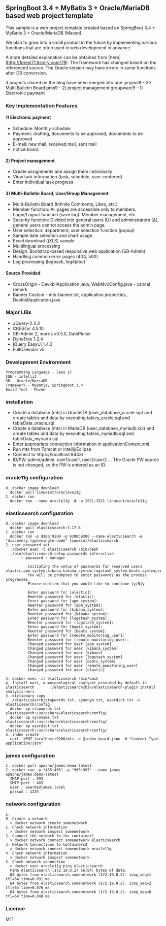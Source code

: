 ## SpringBoot 3.4 + MyBatis 3 + Oracle/MariaDB based web project template ##
This sample is a web project template created based on SpringBoot 3.4 + MyBatis 3 + Oracle/MariaDB (Maven).

We plan to grow into a small product in the future by implementing various functions that are often used in web development in advance.

A more detailed explanation can be obtained from [here] (http://forest71.tistory.com/78).
The framework has changed based on the referenced source.
The Oracle version may have errors in some functions after DB conversion.

3 projects shared on the blog have been merged into one.
project9 - 3> Multi Bulletin Board
pms9 - 2) project management
groupware9 - 1) Electronic payment

### Key Implementation Features ###
#### 1) Electronic payment
- Schedule: Monthly schedule
- Payment: drafting, documents to be approved, documents to be approved
- E-mail: new mail, received mail, sent mail
- notice board
#### 2) Project management
- Create assignments and assign them individually
- View task information (task, schedule, user-centered)
- Enter individual task progress
#### 3) Multi-Bulletin Board, User/Group Management
- Multi-Bulletin Board (Infinite Comments, Likes, etc.)
- Member function: All pages are accessible only to members. Login/Logout function (save log). Member management, etc.
- Security function: Divided into general users (U) and administrators (A), general users cannot access the admin page.
- User selection: department, user selection function (popup)
- Sample date selection and chart usage
- Excel download (jXLS) sample
- Multilingual processing
- Design: Bootstrap-based responsive web application (SB-Admin)
- Handling common error pages (404, 500)
- Log processing (logback, log4jdbc)

#### Source Provided
- CrossOrigin - DevkbilApplication.java, WebMvcConfig.java - cancel remark
- Banner Custom - mts-banner.txt, application.properties, DevkbilApplication.java

### Major LIBs ###
- JQuery-2.2.3
- CKEditor 4.5.10
- SB-Admin 2, morris v0.5.0, DatePicker
- DynaTree 1.2.4
- jQuery EasyUI 1.4.3
- FullCalendar v5

### Development Environment ###
    Programming Language - Java 17
    IDE - intelliJ
    DB - Oracle/MariaDB
    Framework - MyBatis, SpringBoot 3.4
    Build Tool - Maven

### installation ###
- Create a database (mts) in OracleDB (user_database_oracle.sql) and create tables and data by executing tables_oracle.sql and tableData_oracle.sql.
- Create a database (mts) in MariaDB (user_database_myriadb.sql) and create tables and data by executing tables_myriadb.sql and tableData_myriadb.sql.
- Enter appropriate connection information in applicationContext.xml.
- Run mts from Tomcat or Intellij/Eclipse
- Connect to https://localhost:8443/
- ID/PW: admin/admin, user1/user1, user2/user2 ...
  The Oracle PW source is not changed, so the PW is entered as an ID.


### oracle11g configuration ###
    0. docker image download
      docker pull linuxint/oraclexe11g
    1. docker run
      docker run --name oracle11g -d -p 1521:1521 linuxint/oracle11g

### elasticsearch configuration ###
    0. docker image download
      docker pull elasticsearch:7.17.6
    1. docker run
      docker run -p 9200:9200 -p 9300:9300 --name elasticsearch -e "discovery.type=single-node" linuxint/elasticsearch
    2. user password set
      ./docker exec -t elasticsearch /bin/bash
      ./bin/elasticsearch-setup-passwords interactive
           ~ password : manager

              Initiating the setup of passwords for reserved users elastic,apm_system,kibana,kibana_system,logstash_system,beats_system,remote_monitoring_user.
              You will be prompted to enter passwords as the process progresses.
              Please confirm that you would like to continue [y/N]y
              
              Enter password for [elastic]:
              Reenter password for [elastic]:
              Enter password for [apm_system]:
              Reenter password for [apm_system]:
              Enter password for [kibana_system]:
              Reenter password for [kibana_system]:
              Enter password for [logstash_system]:
              Reenter password for [logstash_system]:
              Enter password for [beats_system]:
              Reenter password for [beats_system]:
              Enter password for [remote_monitoring_user]:
              Reenter password for [remote_monitoring_user]:
              Changed password for user [apm_system]
              Changed password for user [kibana_system]
              Changed password for user [kibana]
              Changed password for user [logstash_system]
              Changed password for user [beats_system]
              Changed password for user [remote_monitoring_user]
              Changed password for user [elastic]

    3. docker exec -it elasticsearch /bin/bash
    4. Install nori, a morphological analyzer provided by default in Elasticsearch       ./elasticsearch/bin/elasticsearch-plugin install analysis-nori
    5. dictionary copy
      ./elasticsearch/stopwords.txt, synonym.txt, userdict.txt -> elasticsearch/config 
      docker cp stopwords.txt elasticsearch:/usr/share/elasticsearch/config/
      docker cp synonyms.txt elasticsearch:/usr/share/elasticsearch/config/
      docker cp userdict.txt elasticsearch:/usr/share/elasticsearch/config/
    6. index create
      curl -XPUT localhost:9200/mts -d @index_board.json -H "Content-Type: application/json"

### james configuration ###
    1. docker pull apache/james:demo-latest
    2. docker run -p "465:465" -p "993:993" --name james apache/james:demo-latest
      IMAP port : 993
      SMTP port : 465
      user : user01@james.local
      passwd : 1234

### network configuration ###
    1.
    0. Create a network
      > docker network create somenetwork
    1. Check network information
      > docker network inspect somenetwork
    2. Connect the network to the container1
      > docker network connect somenetwork elasticsearch
    3. Network Connections to Containers2
      > docker network connect somenetwork oracle11g
    4. Check network information
      > docker network inspect somenetwork
    5. Check network connection
      > docker exec oracle11g ping elasticsearch
      PING elasticsearch (172.19.0.2) 56(84) bytes of data.
      64 bytes from elasticsearch.somenetwork (172.19.0.2): icmp_seq=1 ttl=64 time=0.091 ms
      64 bytes from elasticsearch.somenetwork (172.19.0.2): icmp_seq=2 ttl=64 time=0.076 ms
      64 bytes from elasticsearch.somenetwork (172.19.0.2): icmp_seq=6 ttl=64 time=0.048 ms

### License ###
MIT
